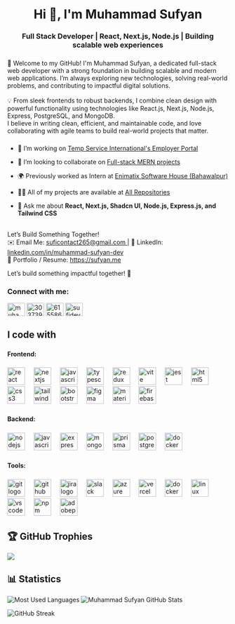 <h1 align="center">Hi 👋, I'm Muhammad Sufyan</h1>
<h3 align="center">Full Stack Developer | React, Next.js, Node.js | Building scalable web experiences</h3>

<!-- <h2 align="left">👨‍💻 About Me</h2> -->

###

<p align="left">👋
 Welcome to my GitHub! I'm Muhammad Sufyan, a dedicated full-stack web developer with a strong foundation in building scalable and modern web applications. I’m always exploring new technologies, solving real-world problems, and contributing to impactful digital solutions.<br><br>💡 From sleek frontends to robust backends, I combine clean design with powerful functionality using technologies like React.js, Next.js, Node.js, Express, PostgreSQL, and MongoDB.<br>I believe in writing clean, efficient, and maintainable code, and love collaborating with agile teams to build real-world projects that matter.
</p>

###


- 🔭 I’m working on [Temp Service International's Employer Portal](https://portal.tempserviceinternational.com)

- 👯 I’m looking to collaborate on [Full-stack MERN projects](https://agency.tempserviceinternational.com)

- 🌍 Previously worked as Intern at [Enimatix Software House (Bahawalpur)](https://enigmatix.io/)

- 👨‍💻 All of my projects are available at [All Repositories](https://github.com/Sufyan265?tab=repositories)

- 💬 Ask me about **React, Next.js, Shadcn UI, Node.js, Express.js, and Tailwind CSS**

<!-- - 📫 How to reach me **suficontact265@gmail.com** -->

<!-- - 📄 Know about my experiences [https://sufyan.me](https://sufyan.me) -->

<p>
<br>  Let’s Build Something Together! <br>
  ✉️ Email Me: <a href="mailto:suficontact265@gmail.com" target="_blank">  suficontact265@gmail.com </a> |  👤 LinkedIn: <a href="https://www.linkedin.com/in/muhammad-sufyan-dev" target="_blank">  linkedin.com/in/muhammad-sufyan-dev </a> <br>
  🔗 Portfolio / Resume: <a href="https://sufyan.me" target="_blank"> https://sufyan.me </a> <br>

  Let’s build something impactful together! 🚀
</p>

<h3 align="left">Connect with me:</h3>
<p align="left">
<a href="https://linkedin.com/in/muhammad-sufyan-dev" target="blank"><img align="center" src="https://raw.githubusercontent.com/rahuldkjain/github-profile-readme-generator/master/src/images/icons/Social/linked-in-alt.svg" alt="muhammad-sufyan-dev" height="30" width="40" /></a>
<a href="https://stackoverflow.com/users/30373996" target="blank"><img align="center" src="https://raw.githubusercontent.com/rahuldkjain/github-profile-readme-generator/master/src/images/icons/Social/stack-overflow.svg" alt="30373996" height="30" width="40" /></a>
<a href="https://fb.com/61558659832300" target="blank"><img align="center" src="https://raw.githubusercontent.com/rahuldkjain/github-profile-readme-generator/master/src/images/icons/Social/facebook.svg" alt="61558659832300" height="30" width="40" /></a>
<a href="https://instagram.com/sufideveloper" target="blank"><img align="center" src="https://raw.githubusercontent.com/rahuldkjain/github-profile-readme-generator/master/src/images/icons/Social/instagram.svg" alt="sufideveloper" height="30" width="40" /></a>
</p>


<h2 align="left">I code with</h2>

###

<h4 align="left">Frontend:</h4>

###

<div align="left">
  <img src="https://cdn.jsdelivr.net/gh/devicons/devicon/icons/react/react-original.svg" height="40" alt="react logo"  />
  <img width="12" />
  <img src="https://cdn.jsdelivr.net/gh/devicons/devicon/icons/nextjs/nextjs-original.svg" height="40" alt="nextjs logo"  />
  <img width="12" />
  <img src="https://cdn.jsdelivr.net/gh/devicons/devicon/icons/javascript/javascript-original.svg" height="40" alt="javascript logo"  />
  <img width="12" />
  <img src="https://cdn.jsdelivr.net/gh/devicons/devicon/icons/typescript/typescript-original.svg" height="40" alt="typescript logo"  />
  <img width="12" />
  <img src="https://cdn.simpleicons.org/redux/764ABC" height="40" alt="redux logo"  />
  <img width="12" />
  <img src="https://skillicons.dev/icons?i=vite" height="40" alt="vite logo"  />
  <img width="12" />
  <img src="https://cdn.jsdelivr.net/gh/devicons/devicon/icons/jest/jest-plain.svg" height="40" alt="jest logo"  />
  <img width="12" />
  <img src="https://cdn.jsdelivr.net/gh/devicons/devicon/icons/html5/html5-original.svg" height="40" alt="html5 logo"  />
  <img width="12" />
  <img src="https://cdn.jsdelivr.net/gh/devicons/devicon/icons/css3/css3-original.svg" height="40" alt="css3 logo"  />
  <img width="12" />
  <img src="https://skillicons.dev/icons?i=tailwind" height="40" alt="tailwindcss logo"  />
  <img width="12" />
  <img src="https://cdn.jsdelivr.net/gh/devicons/devicon/icons/bootstrap/bootstrap-original.svg" height="40" alt="bootstrap logo"  />
  <img width="12" />
  <img src="https://cdn.jsdelivr.net/gh/devicons/devicon/icons/figma/figma-original.svg" height="40" alt="figma logo"  />
  <!-- <img width="12" />
  <img src="https://cdn.jsdelivr.net/gh/devicons/devicon/icons/sass/sass-original.svg" height="40" alt="sass logo"  /> -->
  <img width="12" />
  <img src="https://cdn.jsdelivr.net/gh/devicons/devicon/icons/materialui/materialui-original.svg" height="40" alt="materialui logo"  />
  <img width="12" />
  <img src="https://cdn.jsdelivr.net/gh/devicons/devicon/icons/firebase/firebase-plain.svg" height="40" alt="firebase logo"  />
</div>

###

<h4 align="left">Backend:</h4>

###

<div align="left">
  <img src="https://cdn.simpleicons.org/nodedotjs/339933" height="40" alt="nodejs logo"  />
  <img width="12" />
  <img src="https://cdn.jsdelivr.net/gh/devicons/devicon/icons/javascript/javascript-original.svg" height="40" alt="javascript logo"  />
  <img width="12" />
  <img src="https://skillicons.dev/icons?i=express" height="40" alt="express logo"  />
  <img width="12" />
  <img src="https://cdn.jsdelivr.net/gh/devicons/devicon/icons/mongodb/mongodb-original.svg" height="40" alt="mongodb logo"  />
  <img width="12" />
  <img src="https://cdn.simpleicons.org/prisma/2D3748" height="40" alt="prisma logo"  />
  <img width="12" />
  <img src="https://cdn.jsdelivr.net/gh/devicons/devicon/icons/postgresql/postgresql-original.svg" height="40" alt="postgresql logo"  />
  <img width="12" />
  <img src="https://cdn.jsdelivr.net/gh/devicons/devicon/icons/docker/docker-original.svg" height="40" alt="docker logo"  />
</div>

###

<h4 align="left">Tools:</h4>

###

<div align="left">
  <img src="https://cdn.jsdelivr.net/gh/devicons/devicon/icons/git/git-original.svg" height="40" alt="git logo"  />
  <img width="12" />
  <img src="https://skillicons.dev/icons?i=github" height="40" alt="github logo"  />
  <img width="12" />
  <img src="https://cdn.jsdelivr.net/gh/devicons/devicon/icons/jira/jira-original.svg" height="40" alt="jira logo"  />
  <img width="12" />
  <img src="https://cdn.jsdelivr.net/gh/devicons/devicon/icons/slack/slack-original.svg" height="40" alt="slack logo"  />
  <img width="12" />
  <img src="https://cdn.jsdelivr.net/gh/devicons/devicon/icons/azure/azure-original.svg" height="40" alt="azure logo"  />
  <img width="12" />
  <img src="https://skillicons.dev/icons?i=vercel" height="40" alt="vercel logo"  />
  <img width="12" />
  <img src="https://cdn.jsdelivr.net/gh/devicons/devicon/icons/docker/docker-original.svg" height="40" alt="docker logo"  />
  <img width="12" />
  <img src="https://cdn.jsdelivr.net/gh/devicons/devicon/icons/linux/linux-original.svg" height="40" alt="linux logo"  />
  <img width="12" />
  <img src="https://cdn.jsdelivr.net/gh/devicons/devicon/icons/vscode/vscode-original.svg" height="40" alt="vscode logo"  />
  <img width="12" />
  <img src="https://cdn.jsdelivr.net/gh/devicons/devicon/icons/npm/npm-original-wordmark.svg" height="40" alt="npm logo"  />
  <img width="12" />
  <img src="https://skillicons.dev/icons?i=ps" height="40" alt="adobephotoshop logo"  />
</div>

###

<h2 align="left">🏆 GitHub Trophies</h2>

![](https://github-profile-trophy.vercel.app/?username=Sufyan265&theme=radical&no-frame=false&no-bg=true&margin-w=4)


<h2 align="left">📊 Statistics</h2>
<!-- <p><img align="left" src="https://github-readme-stats.vercel.app/api/top-langs?username=sufyan265&show_icons=true&locale=en&layout=compact" alt="sufyan265" /></p>

<p>&nbsp;<img align="center" src="https://github-readme-stats.vercel.app/api?username=sufyan265&show_icons=true&locale=en" alt="sufyan265" /></p> -->

![Most Used Languages](https://github-readme-stats.vercel.app/api/top-langs/?username=Sufyan265&layout=compact&show_icons=true&theme=algolia&border_radius=20) ![Muhammad Sufyan GitHub Stats](https://github-readme-stats.vercel.app/api?username=Sufyan265&hide=stars&count_private=true&show_icons=true&theme=algolia&border_radius=20)

![GitHub Streak](https://streak-stats.demolab.com?user=Sufyan265&count_private=true&theme=algolia&border_radius=20)

<!-- ![Most Used Languages](https://github-readme-stats.vercel.app/api/top-langs/?username=Sufyan265&show_icons=true&theme=algolia&border_radius=20) -->
    
</div>

<!-- ### 🔝 Top Contributed Repo
![](https://github-contributor-stats.vercel.app/api?username=Sufyan265&limit=5&theme=dark&combine_all_yearly_contributions=true) -->

